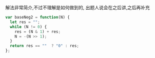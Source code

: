 解法非常简介,不过不理解是如何做到的, 出题人说会在之后讲,之后再补充

```js
var baseNeg2 = function(N) {
  let res = "";
  while (N != 0) {
    res = (N & 1) + res;
    N = -(N >> 1);
  }
  return res == ""  ? "0" : res;
};
```

